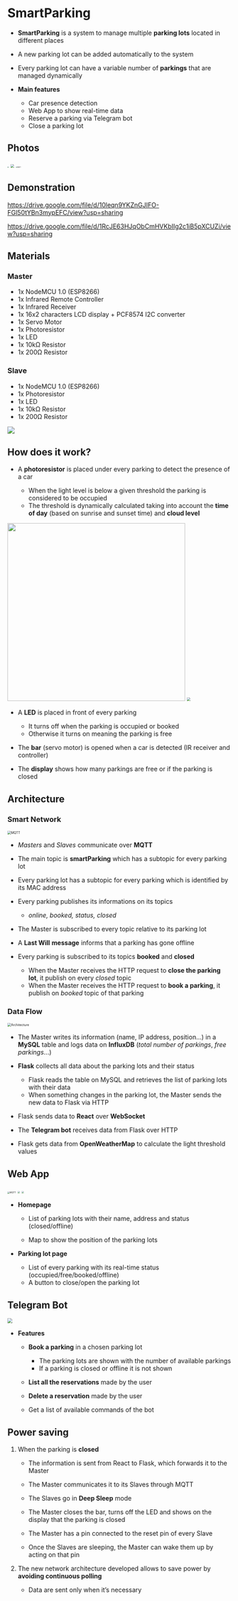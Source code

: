 # SmartParking

- **SmartParking** is a system to manage multiple **parking lots** located in different places
- A new parking lot can be added automatically to the system
- Every parking lot can have a variable number of **parkings** that are managed dynamically

- **Main features**

  - Car presence detection
  - Web App to show real-time data
  - Reserve a parking via Telegram bot
  - Close a parking lot


## Photos

<img src="react/public/img/niguarda.jpg" style="zoom: 20%;" />

<img src="react/public/img/olgiate.jpg" style="zoom: 50%;" />

<img src="images/back.jpg" alt="MQTT" style="zoom: 20%;" />



## Demonstration

https://drive.google.com/file/d/10leqn9YKZnGJIFO-FGl50tYBn3mypEFC/view?usp=sharing

https://drive.google.com/file/d/1RcJE63HJqObCmHVKbIIg2c1iB5pXCUZi/view?usp=sharing



## **Materials**

### Master

- 1x NodeMCU 1.0 (ESP8266)
- 1x Infrared Remote Controller
- 1x Infrared Receiver
- 1x 16x2 characters LCD display + PCF8574 I2C converter
- 1x Servo Motor
- 1x Photoresistor
- 1x LED
- 1x 10kΩ Resistor
- 1x 200Ω Resistor

### Slave

- 1x NodeMCU 1.0 (ESP8266)
- 1x Photoresistor
- 1x LED
- 1x 10kΩ Resistor
- 1x 200Ω Resistor

![](fritzing/master-slave_bb.png)



## How does it work?

- A **photoresistor** is placed under every parking to detect the presence of a car

  - When the light level is below a given threshold the parking is considered to be occupied 
  - The threshold is dynamically calculated taking into account the **time of day** (based on sunrise and sunset time) and **cloud level**

<img src="images/photoresistor.png" width="400" />

<img src="images/threshold_graph.png" style="zoom: 50%;" />

- A **LED** is placed in front of every parking

  - It turns off when the parking is occupied or booked
  - Otherwise it turns on meaning the parking is free

- The **bar** (servo motor) is opened when a car is detected (IR receiver and controller) 

- The **display** shows how many parkings are free or if the parking is closed

  

## **Architecture**

### Smart Network

<img src="images/MQTT.png" alt="MQTT" style="zoom:50%;" />

- *Masters* and *Slaves* communicate over **MQTT**

- The main topic is **smartParking** which has a subtopic for every parking lot

- Every parking lot has a subtopic for every parking which is identified by its MAC address

- Every parking publishes its informations on its topics

  - *online, booked, status, closed*

- The Master is subscribed to every topic relative to its parking lot

- A **Last Will** **message** informs that a parking has gone offline

- Every parking is subscribed to its topics **booked** and **closed**

  - When the Master receives the HTTP request to **close the parking lot**, it publish on every *closed* topic
  - When the Master receives the HTTP request to **book a parking**, it publish on *booked* topic of that parking

### Data Flow

<img src="images/architecture.png" alt="Architecture" style="zoom:50%;" />

- The Master writes its information (name, IP address, position…) in a **MySQL** table and logs data on **InfluxDB** (*total number of parkings*, *free parkings*...)

- **Flask** collects all data about the parking lots and their status

  - Flask reads the table on MySQL and retrieves the list of parking lots with their data
  - When something changes in the parking lot, the Master sends the new data to Flask via HTTP

- Flask sends data to **React** over **WebSocket**

- The **Telegram bot** receives data from Flask over HTTP

- Flask gets data from **OpenWeatherMap** to calculate the light threshold values

  

## **Web App**

<img src="images/react1.png" alt="MQTT" style="zoom: 33%;" />

<img src="images/react2.png" style="zoom: 33%;" />

<img src="images/react3.png" style="zoom: 33%;" />

- **Homepage**
  
  - List of parking lots with their name, address and status (closed/offline)

  - Map to show the position of the parking lots

    

- **Parking lot page**

  - List of every parking with its real-time status (occupied/free/booked/offline)
  - A button to close/open the parking lot



## Telegram Bot

<img src="images/telegram.png" style="zoom: 70%;" />

- **Features**

  - **Book a parking** in a chosen parking lot

    - The parking lots are shown with the number of available parkings
    - If a parking is closed or offline it is not shown

  - **List all the reservations** made by the user 

  - **Delete a reservation** made by the user

  - Get a list of available commands of the bot



## Power saving

1. When the parking is **closed**

   - The information is sent from React to Flask, which forwards it to the Master

   - The Master communicates it to its Slaves through MQTT

   - The Slaves go in **Deep Sleep** mode

   - The Master closes the bar, turns off the LED and shows on the display that the parking is closed

   - The Master has a pin connected to the reset pin of every Slave

   - Once the Slaves are sleeping, the Master can wake them up by acting on that pin

     

2. The new network architecture developed allows to save power by **avoiding continuous polling**

    - Data are sent only when it’s necessary
